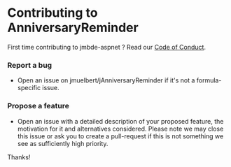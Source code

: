 # Contributing to AnniversaryReminder
First time contributing to jmbde-aspnet ? Read our [Code of Conduct](https://github.com/jmuelbert/AnniversaryReminder/blob/master/CODE_OF_CONDUCT.md#code-of-conduct).

### Report a bug

* Open an issue on jmuelbert/jAnniversaryReminder if it's not a formula-specific issue.

### Propose a feature

* Open an issue with a detailed description of your proposed feature, the motivation for it and alternatives considered. Please note we may close this issue or ask you to create a pull-request if this is not something we see as sufficiently high priority.

Thanks!